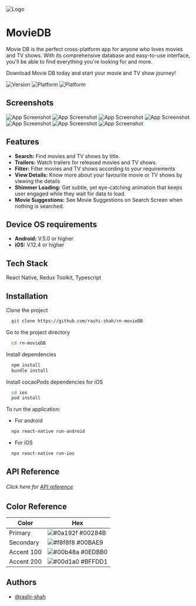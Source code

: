 ![Logo](https://i.ibb.co/4KZPnyD/App-Icon-3x.png)

# MovieDB

Movie DB is the perfect cross-platform app for anyone who loves movies and TV shows. With its comprehensive database and easy-to-use interface, you'll be able to find everything you're looking for and more.

Download Movie DB today and start your movie and TV show journey!

![Version](https://img.shields.io/badge/version-1.0.0-green.svg)
![Platform](https://img.shields.io/badge/platform-android-blue.svg)
![Platform](https://img.shields.io/badge/platform-ios-black.svg)

## Screenshots

![App Screenshot](https://i.ibb.co/vkyzDxj/Home-Screen-1.png)
![App Screenshot](https://i.ibb.co/Dt7d6J6/Home-Screen-2.png)
![App Screenshot](https://i.ibb.co/8PgsD4p/Details-Screen-1.png)
![App Screenshot](https://i.ibb.co/Lv8mS0Z/Details-Screen-2.png)
![App Screenshot](https://i.ibb.co/x5fK46n/Movie-Suggestions.png)
![App Screenshot](https://i.ibb.co/dt08PVd/Search-Screen.png)
![App Screenshot](https://i.ibb.co/37xMQ6x/Shimmer.png)

## Features

- **Search:** Find movies and TV shows by title.
- **Trailers:** Watch trailers for released movies and TV shows.
- **Filter:** Filter movies and TV shows according to your requirements
- **View Details:** Know more about your favourite movie or TV shows by viewing the details
- **Shimmer Loading:** Get subtle, yet eye-catching animation that keeps user engaged while they wait for data to load.
- **Movie Suggestions:** See Movie Suggestions on Search Screen when nothing is searched.

## Device OS requirements

- **Android:** V.5.0 or higher
- **iOS:** V.12.4 or higher

## Tech Stack

React Native, Redux Toolkit, Typescript

## Installation

Clone the project

```bash
  git clone https://github.com/rashi-shah/rn-movieDB
```

Go to the project directory

```bash
  cd rn-movieDB
```

Install dependencies

```bash
  npm install
  bundle install
```

Install cocaoPods dependencies for iOS

```bash
  cd ios
  pod install
```

To run the application:

- For android

```bash
  npx react-native run-android
```

- For iOS

```bash
  npx react-native run-ios
```

## API Reference

###### Click here for [API reference](https://developer.themoviedb.org/reference/intro/getting-started)

## Color Reference

| Color      | Hex                                                              |
| ---------- | ---------------------------------------------------------------- |
| Primary    | ![#0a192f](https://via.placeholder.com/10/00284b?text=+) #00284B |
| Secondary  | ![#f8f8f8](https://via.placeholder.com/10/00bae9?text=+) #00BAE9 |
| Accent 100 | ![#00b48a](https://via.placeholder.com/10/0edbb0?text=+) #0EDBB0 |
| Accent 200 | ![#00d1a0](https://via.placeholder.com/10/bffdd1?text=+) #BFFDD1 |

## Authors

- [@rashi-shah](https://github.com/rashi-shah)
